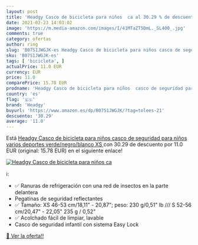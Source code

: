 ```yaml
---
layout: post
title: 'Headgy Casco de bicicleta para niños  ca al 30.29 % de descuento'
date: 2021-02-23 14:03:02
image: 'https://m.media-amazon.com/images/I/41MTaZT5DmL._SL400_.jpg'
comments: true
category: ofertas
author: ring
slug: 'B07S1JWGJK-es Headgy Casco de bicicleta para niños casco de seguridad...'
sku: 'B07S1JWGJK-es'
tags: [ 'bicicleta', ]
actualPrice: 11.0 EUR
currency: EUR
price: 11.0
comparePrice: 15.78 EUR
prodname: 'Headgy Casco de bicicleta para niños  casco de seguridad para niños  varios deportes  verde/negro/blanco  XS '
country: 'es'
flag: '🇪🇸'
brand: 'Headgy'
buyurl: 'https://www.amazon.es/dp/B07S1JWGJK/?tag=tolees-21'
descuento: '30.29'
average: '11.0'
---
```


Está [Headgy Casco de bicicleta para niños  casco de seguridad para niños  varios deportes  verde/negro/blanco  XS ](https://www.amazon.es/dp/B07S1JWGJK/?tag=tolees-21) con 30.29 de descuento por 11.0 EUR (original: 15.78 EUR) en el siguiente enlace!

[![Headgy Casco de bicicleta para niños  ca](https://m.media-amazon.com/images/I/41MTaZT5DmL._SL400_.jpg)](https://www.amazon.es/dp/B07S1JWGJK/?tag=tolees-21)

ℹ️:

- ✅ Ranuras de refrigeración con una red de insectos en la parte delantera
- Pegatinas de seguridad reflectantes
- ✅ Tamaño: XS 46-53 cm/18,11" - 20,87"; peso: 230 g/0,51" lb /// S 52-56 cm/20,47" - 22,05" 235 g / 0,52"
- ✅ Acolchado fácil de limpiar, lavable
- Casco de seguridad infantil con sistema Easy Lock

[🛒 Ver la oferta!!](https://www.amazon.es/dp/B07S1JWGJK/?tag=tolees-21)
